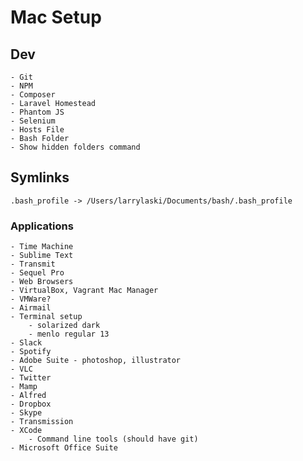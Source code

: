 # Mac Setup

## Dev
	- Git
	- NPM
	- Composer
	- Laravel Homestead
	- Phantom JS
	- Selenium
	- Hosts File
	- Bash Folder
	- Show hidden folders command

## Symlinks

	.bash_profile -> /Users/larrylaski/Documents/bash/.bash_profile

### Applications
	- Time Machine
	- Sublime Text
	- Transmit
	- Sequel Pro
	- Web Browsers
	- VirtualBox, Vagrant Mac Manager
	- VMWare?
	- Airmail
	- Terminal setup
		- solarized dark
		- menlo regular 13
	- Slack
	- Spotify
	- Adobe Suite - photoshop, illustrator
	- VLC
	- Twitter
	- Mamp
	- Alfred
	- Dropbox
	- Skype
	- Transmission
	- XCode
		- Command line tools (should have git)
	- Microsoft Office Suite